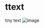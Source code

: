 # ttext
tiny text 
![image](https://github.com/user-attachments/assets/e6fe98b4-c0b6-41dc-8992-207f03bdd198)
